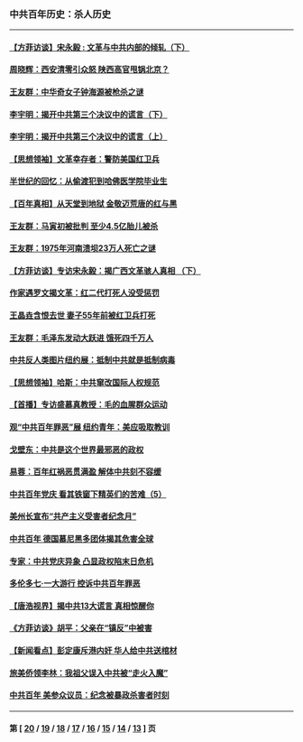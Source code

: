 ### 中共百年历史：杀人历史
---
#### [【方菲访谈】宋永毅 : 文革与中共内部的倾轧（下）](../../pages/nf1176106/n13486836.md?03290430) 
#### [周晓辉：西安清零引众怒 陕西高官甩锅北京？](../../pages/nf1176106/n13484627.md?03290430) 
#### [王友群：中华奇女子钟海源被枪杀之谜](../../pages/nf1176106/n13430555.md?03290430) 
#### [李宇明：揭开中共第三个决议中的谎言（下）](../../pages/nf1176106/n13389389.md?03290430) 
#### [李宇明：揭开中共第三个决议中的谎言（上）](../../pages/nf1176106/n13388697.md?03290430) 
#### [【思想领袖】文革幸存者：警防美国红卫兵](../../pages/nf1176106/n13339289.md?03290430) 
#### [半世纪的回忆：从偷渡犯到哈佛医学院毕业生](../../pages/nf1176106/n13345328.md?03290430) 
#### [【百年真相】从天堂到地狱 金敬迈荒唐的红与黑](../../pages/nf1176106/n13336995.md?03290430) 
#### [王友群：马寅初被批判 至少4.5亿胎儿被杀](../../pages/nf1176106/n13260313.md?03290430) 
#### [王友群：1975年河南溃坝23万人死亡之谜](../../pages/nf1176106/n13231576.md?03290430) 
#### [【方菲访谈】专访宋永毅：揭广西文革骇人真相 （下）](../../pages/nf1176106/n13209074.md?03290430) 
#### [作家遇罗文揭文革：红二代打死人没受惩罚](../../pages/nf1176106/n13205254.md?03290430) 
#### [王晶垚含恨去世 妻子55年前被红卫兵打死](../../pages/nf1176106/n13203590.md?03290430) 
#### [王友群：毛泽东发动大跃进 饿死四千万人](../../pages/nf1176106/n13177158.md?03290430) 
#### [中共反人类图片纽约展：抵制中共就是抵制病毒](../../pages/nf1176106/n13115371.md?03290430) 
#### [【思想领袖】哈斯：中共窜改国际人权规范](../../pages/nf1176106/n13053647.md?03290430) 
#### [【首播】专访盛慕真教授：毛的血腥群众运动](../../pages/nf1176106/n13091782.md?03290430) 
#### [观“中共百年罪恶”展 纽约青年：美应吸取教训](../../pages/nf1176106/n13085246.md?03290430) 
#### [戈壁东：中共是这个世界最邪恶的政权](../../pages/nf1176106/n13085641.md?03290430) 
#### [易蓉：百年红祸恶贯满盈 解体中共刻不容缓](../../pages/nf1176106/n13084455.md?03290430) 
#### [中共百年党庆 看其铁窗下精英们的苦难（5）](../../pages/nf1176106/n13076766.md?03290430) 
#### [美州长宣布“共产主义受害者纪念月”](../../pages/nf1176106/n13074024.md?03290430) 
#### [中共百年 德国慕尼黑多团体揭其危害全球](../../pages/nf1176106/n13068873.md?03290430) 
#### [专家：中共党庆异象 凸显政权陷末日危机](../../pages/nf1176106/n13067084.md?03290430) 
#### [多伦多七·一大游行 控诉中共百年罪恶](../../pages/nf1176106/n13062043.md?03290430) 
#### [【唐浩视界】揭中共13大谎言 真相惊醒你](../../pages/nf1176106/n13065208.md?03290430) 
#### [《方菲访谈》胡平：父亲在“镇反”中被害](../../pages/nf1176106/n13064114.md?03290430) 
#### [【新闻看点】彭定康斥港内奸 华人给中共送棺材](../../pages/nf1176106/n13064230.md?03290430) 
#### [旅美侨领李林：我祖父误入中共被“走火入魔”](../../pages/nf1176106/n13062777.md?03290430) 
#### [中共百年 美参众议员：纪念被暴政杀害者时刻](../../pages/nf1176106/n13063735.md?03290430) 

---
#### 第 [ [20](./20.md?03290430) / [19](./19.md?03290430) / [18](./18.md?03290430) / [17](./17.md?03290430) / [16](./16.md?03290430) / [15](./15.md?03290430) / [14](./14.md?03290430) / [13](./13.md?03290430) ] 页
